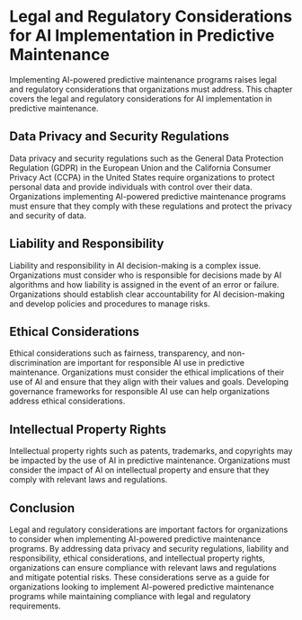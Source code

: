 Legal and Regulatory Considerations for AI Implementation in Predictive Maintenance
===================================================================================================================================================

Implementing AI-powered predictive maintenance programs raises legal and regulatory considerations that organizations must address. This chapter covers the legal and regulatory considerations for AI implementation in predictive maintenance.

Data Privacy and Security Regulations
-------------------------------------

Data privacy and security regulations such as the General Data Protection Regulation (GDPR) in the European Union and the California Consumer Privacy Act (CCPA) in the United States require organizations to protect personal data and provide individuals with control over their data. Organizations implementing AI-powered predictive maintenance programs must ensure that they comply with these regulations and protect the privacy and security of data.

Liability and Responsibility
----------------------------

Liability and responsibility in AI decision-making is a complex issue. Organizations must consider who is responsible for decisions made by AI algorithms and how liability is assigned in the event of an error or failure. Organizations should establish clear accountability for AI decision-making and develop policies and procedures to manage risks.

Ethical Considerations
----------------------

Ethical considerations such as fairness, transparency, and non-discrimination are important for responsible AI use in predictive maintenance. Organizations must consider the ethical implications of their use of AI and ensure that they align with their values and goals. Developing governance frameworks for responsible AI use can help organizations address ethical considerations.

Intellectual Property Rights
----------------------------

Intellectual property rights such as patents, trademarks, and copyrights may be impacted by the use of AI in predictive maintenance. Organizations must consider the impact of AI on intellectual property and ensure that they comply with relevant laws and regulations.

Conclusion
----------

Legal and regulatory considerations are important factors for organizations to consider when implementing AI-powered predictive maintenance programs. By addressing data privacy and security regulations, liability and responsibility, ethical considerations, and intellectual property rights, organizations can ensure compliance with relevant laws and regulations and mitigate potential risks. These considerations serve as a guide for organizations looking to implement AI-powered predictive maintenance programs while maintaining compliance with legal and regulatory requirements.
